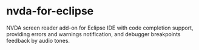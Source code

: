 # nvda-for-eclipse
NVDA screen reader add-on for Eclipse IDE with code completion support, providing errors and warnings notification, and debugger breakpoints feedback by audio tones.
